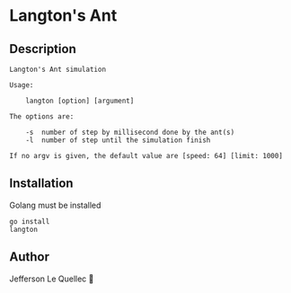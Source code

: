 # Langton's Ant

## Description

```
Langton's Ant simulation

Usage:

	langton [option] [argument]

The options are:

	-s	number of step by millisecond done by the ant(s)
	-l	number of step until the simulation finish

If no argv is given, the default value are [speed: 64] [limit: 1000]
```

## Installation

Golang must be installed

```
go install
langton
```

## Author

Jefferson Le Quellec 🐜
